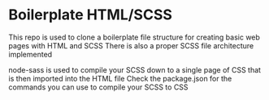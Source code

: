 # Boilerplate HTML/SCSS

This repo is used to clone a boilerplate file structure for creating basic web pages with HTML and SCSS
There is also a proper SCSS file architecture implemented

node-sass is used to compile your SCSS down to a single page of CSS that is then imported into the HTML file
Check the package.json for the commands you can use to compile your SCSS to CSS
